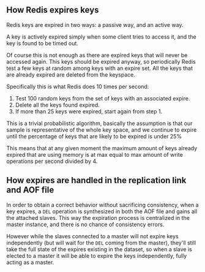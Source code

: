 ## How Redis expires keys

Redis keys are expired in two ways: a passive way, and an active way.

A key is actively expired simply when some client tries to access it, and
the key is found to be timed out.

Of course this is not enough as there are expired keys that will never
be accessed again. This keys should be expired anyway, so periodically
Redis test a few keys at random among keys with an expire set.
All the keys that are already expired are deleted from the keyspace.

Specifically this is what Redis does 10 times per second:

1. Test 100 random keys from the set of keys with an associated expire.
2. Delete all the keys found expired.
3. If more than 25 keys were expired, start again from step 1.

This is a trivial probabilistic algorithm, basically the assumption is
that our sample is representative of the whole key space,
and we continue to expire until the percentage of keys that are likely
to be expired is under 25%

This means that at any given moment the maximum amount of keys already
expired that are using memory is at max equal to max amount of write
operations per second divided by 4.

## How expires are handled in the replication link and AOF file

In order to obtain a correct behavior without sacrificing consistency, when
a key expires, a `DEL` operation is synthesized in both the AOF file and gains
all the attached slaves. This way the expiration process is centralized in
the master instance, and there is no chance of consistency errors.

However while the slaves connected to a master will not expire keys
independently (but will wait for the `DEL` coming from the master), they'll
still take the full state of the expires existing in the dataset, so when a
slave is elected to a master it will be able to expire the keys
independently, fully acting as a master.
